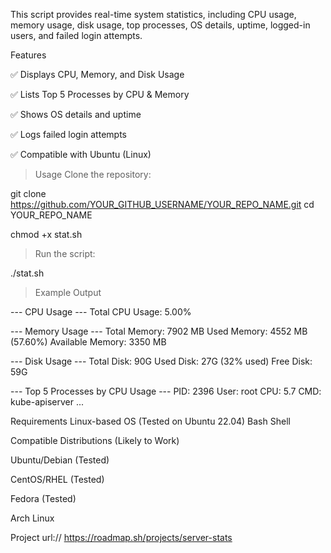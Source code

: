 

This script provides real-time system statistics, including CPU usage, memory usage, disk usage, top processes, OS details, uptime, logged-in users, and failed login attempts.

Features

✅ Displays CPU, Memory, and Disk Usage

✅ Lists Top 5 Processes by CPU & Memory

✅ Shows OS details and uptime

✅ Logs failed login attempts

✅ Compatible with Ubuntu (Linux)


> Usage
Clone the repository:

git clone https://github.com/YOUR_GITHUB_USERNAME/YOUR_REPO_NAME.git
cd YOUR_REPO_NAME

chmod +x stat.sh

>Run the script:

./stat.sh

>Example Output

--- CPU Usage ---
Total CPU Usage: 5.00%

--- Memory Usage ---
Total Memory: 7902 MB
Used Memory: 4552 MB (57.60%)
Available Memory: 3350 MB

--- Disk Usage ---
Total Disk: 90G
Used Disk: 27G (32% used)
Free Disk: 59G

--- Top 5 Processes by CPU Usage ---
PID: 2396   User: root     CPU: 5.7   CMD: kube-apiserver
...


Requirements
Linux-based OS (Tested on Ubuntu 22.04)
Bash Shell


Compatible Distributions (Likely to Work)

Ubuntu/Debian (Tested)

CentOS/RHEL (Tested)

Fedora (Tested)

Arch Linux




Project url://   https://roadmap.sh/projects/server-stats


